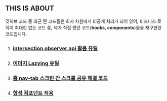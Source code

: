 ## THIS IS ABOUT
깃허브 코드 중 최근 짠 코드들은 회사 차원에서 비공개 처리가 되어 있어,
비즈니스 로직이 최대한 없는 코드 중, 제가 직접 짰던 코드(**hooks, components**)들을 재구현한 코드입니다.

1. ### [intersection observer api 활용 유틸](https://github.com/luke7231/hooks_or_compound_components/tree/main/intersection%20observer%20api%20%EC%9C%A0%ED%8B%B8)
2. ### [이미지 Lazying 유틸](https://github.com/luke7231/hooks_or_compound_components/tree/main/%EC%9D%B4%EB%AF%B8%EC%A7%80%20lazy%20%EC%9C%A0%ED%8B%B8%26%EC%BB%B4%ED%8F%AC%EB%84%8C%ED%8A%B8)
3. ### [홈 nav-tab 스크린 간 스크롤 공유 해결 코드](https://github.com/luke7231/hooks_or_compound_components/tree/main/%ED%99%88%20nav-tab%20%EA%B0%84%20%EC%8A%A4%ED%81%AC%EB%A1%A4%20%EA%B3%B5%EC%9C%A0%20%ED%95%B4%EA%B2%B0%20%EC%82%AC%EB%A1%80)
4. ### [합성 컴포넌트 적용](https://github.com/luke7231/hooks_or_compound_components/tree/main/creator-card)
